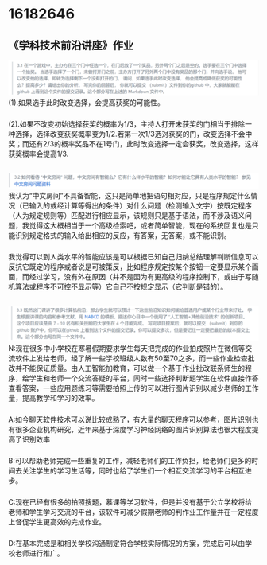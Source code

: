 16182646
========
《学科技术前沿讲座》作业
-------------
![](https://github.com/hhjiayou/16182646.md/blob/master/360%E6%88%AA%E5%9B%BE175601318378124.png)
(1).如果选手此时改变选择，会提高获奖的可能性。
###
(2).如果不改变初始选择获奖的概率为1/3，主持人打开未获奖的门相当于排除一种选择，选择改变获奖概率变为1/2.若第一次1/3选对获奖的门，改变选择不会中奖；而还有2/3的概率奖品不在1号门，此时改变选择一定会获奖，改变选择，这样获奖概率会提高1/3.
##

![](https://github.com/hhjiayou/16182646.md/blob/master/360%E6%88%AA%E5%9B%BE18180714758574.png)
 我认为“中文房间”不具备智能，这只是简单地把语句相对应，只是程序规定什么情况（已输入的或经计算等得出的条件）对什么问题（检测输入文字）按既定程序（人为规定规则等）匹配进行相应显示，该规则只是基于语法，而不涉及语义问题，我觉得这大概相当于一个高级检索吧，或者简单智能，现在的系统回复也是只能识别规定格式的输入给出相应的反应，有答案，无答案，或不能识别。
 ###
 我觉得可以到人类水平的智能应该是可以根据已知自己归纳总结理解判断信息可以反抗它既定的程序或者说是可被策反，比如程序规定按某个按钮一定要显示某个画面，而经过学习，没有外在原因（并不是因为有更高级的程序控制下，或由于写随机算法或程序不可控不显示等）它自己不按规定显示（它判断是错的）。
##

![](https://github.com/hhjiayou/16182646.md/blob/master/360%E6%88%AA%E5%9B%BE17790415284918.png)
N:现在很多中小学校在寒暑假期要求学生每天把完成的作业拍成照片在微信等交流软件上发给老师，经了解一些学校班级人数有50至70之多，而一些作业检查批改并不能保证质量。由人工智能加教育，可以做一个基于作业批改联系师生的程序，给学生和老师一个交流答疑的平台，同时一些选择判断题学生在软件直接作答查看答案，一些应用题练习等需要拍照上传的可以进行图片识别以减少老师的工作量，提高教学和学习的效率。
###
A:如今聊天软件技术可以说比较成熟了，有大量的聊天程序可以参考，图片识别也有很多企业机构研究，近年来基于深度学习神经网络的图片识别算法也很大程度提高了识别效率
###
B:可以帮助老师完成一些重复的工作，减轻老师们的工作负担，给老师们更多的时间去关注学生的学习生活等，同时也给了学生们一个相互交流学习的平台相互进步。
###
C:现在已经有很多的拍照搜题，慕课等学习软件，但是并没有基于公立学校将给老师和学生学习交流的平台，该软件可减少假期老师的判作业工作量并在一定程度上督促学生更高效的完成作业。
###
D:在基本完成是和相关学校沟通制定符合学校实际情况的方案，完成后可以由学校老师进行推广。
###

